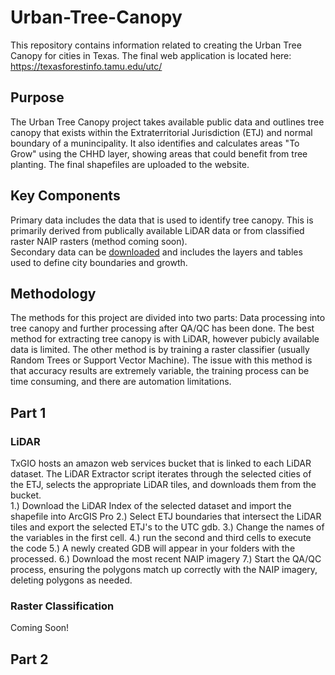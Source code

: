 # Urban-Tree-Canopy
This repository contains information related to creating the Urban Tree Canopy for cities in Texas. The final web application is located here: https://texasforestinfo.tamu.edu/utc/ <br>

## Purpose
The Urban Tree Canopy project takes available public data and outlines tree canopy that exists within the Extraterritorial Jurisdiction (ETJ) and normal boundary of a munincipality. It also identifies and calculates areas "To Grow" using the CHHD layer, showing areas that could benefit from tree planting. The final shapefiles are uploaded to the website. 

## Key Components
Primary data includes the data that is used to identify tree canopy. This is primarily derived from publically available LiDAR data or from classified raster NAIP rasters (method coming soon). <br>
Secondary data can be [downloaded](https://texasforestservice.sharepoint.com/sites/Share-ForestAnalytics/Documents/Forms/AllItems.aspx?viewpath=%2Fsites%2FShare%2DForestAnalytics%2FDocuments%2FForms%2FAllItems%2Easpx&id=%2Fsites%2FShare%2DForestAnalytics%2FDocuments%2FGeospatial%20Systems%2FJGorman%2FUrban%20Tree%20Canopy%20%28UTC%29&viewid=ce165790%2D6a2b%2D4d01%2Dae26%2Dde16078cd176) and includes the layers and tables used to define city boundaries and growth. <br>

## Methodology
The methods for this project are divided into two parts: Data processing into tree canopy and further processing after QA/QC has been done. The best method for extracting tree canopy is with LiDAR, however pubicly available data is limited. The other method is by training a raster classifier (usually Random Trees or Support Vector Machine). The issue with this method is that accuracy results are extremely variable, the training process can be time consuming, and there are automation limitations.
## Part 1
### LiDAR
TxGIO hosts an amazon web services bucket that is linked to each LiDAR dataset. The LiDAR Extractor script iterates through the selected cities of the ETJ, selects the appropriate LiDAR tiles, and downloads them from the bucket. <br>
1.) Download the LiDAR Index of the selected dataset and import the shapefile into ArcGIS Pro
2.) Select ETJ boundaries that intersect the LiDAR tiles and export the selected ETJ's to the UTC gdb. 
3.) Change the names of the variables in the first cell. 
4.) run the second and third cells to execute the code
5.) A newly created GDB will appear in your folders with the processed.
6.) Download the most recent NAIP imagery 
7.) Start the QA/QC process, ensuring the polygons match up correctly with the NAIP imagery, deleting polygons as needed.

### Raster Classification 
Coming Soon!
## Part 2



